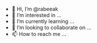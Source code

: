 - 👋 Hi, I’m @rabeeak
- 👀 I’m interested in ...
- 🌱 I’m currently learning ...
- 💞️ I’m looking to collaborate on ...
- 📫 How to reach me ...

<!---
rabeeak/rabeeak is a ✨ special ✨ repository because its `README.md` (this file) appears on your GitHub profile.
You can click the Preview link to take a look at your changes.
--->
